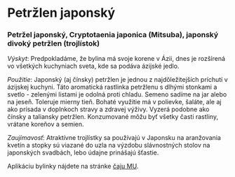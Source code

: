 Petržlen japonský
=================

### Petržel japonský, Cryptotaenia japonica (Mitsuba), japonský divoký petržlen (trojlístok)

*Výskyt*: Predpokladáme, že bylina má svoje korene v Ázii, dnes je rozšírená vo
všetkých kuchyniach sveta, kde sa podáva ázijské jedlo.

*Použitie*: Japonský (aj čínsky) petržlen je jednou z najdôležitejších príchutí
v ázijskej kuchyni. Táto aromatická rastlinka petržlenu s dlhými stonkami a
svetlo - zelenými listami je odolná proti chladu. Semeno sadíme na jar alebo na
jeseň. Toleruje mierny tieň. Bohaté využitie má v polievke, šaláte, ale aj ako
prísada v doplnkoch stravy a zdravej výživy. Vyzerá podobne ako čínsky a
taliansky petržlen. Konzumované môžu byť všetky časti rastliny, vrátane koreňov
a semien.

*Zaujímavosť*: Atraktívne trojlístky sa používajú v Japonsku na aranžovania
kvetín a stopky sú viazané do uzla na výzdobu slávnostných stolov na japonských
svadbách, lebo údajne prinášajú šťastie.

Aplikáciu bylinky nájdete na stránke [čaju MU](/sip/#p/mu).

